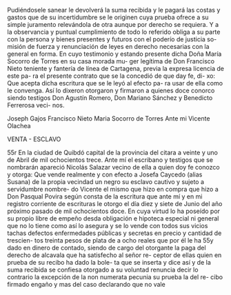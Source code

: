 Pudiéndosele sanear le devolverá la suma recibida y le pagará las costas y gastos que de su incertidumbre se le originen cuya prueba ofrece a su simple juramento relevándola de otra aunque por derecho se requiera. Y a la observancia y puntual cumplimiento de todo lo referido obliga a su parte con la persona y bienes presentes y futuros con el poderío de justicia so- misión de fuerza y renunciación de leyes en derecho necesarias con la general en forma. En cuyo testimonio y estando presente dicha Doña María Socorro de Torres en su casa morada mu- ger legítima de Don Francisco Nieto teniente y fantería de línea de Cartagena, previa la expresa licencia de este pa- ra el presente contrato que se la concedió de que day fe, di- xo: Que acepta dicha escritura que se le leyó al efecto pa- ra usar de ella como le convenga. Así lo dixeron otorgaron y firmaron a quienes doce conorco siendo testigos Don Agustín Romero, Don Mariano Sánchez y Benedicto Ferrerosa veci- nos.

Joseph Gajos
Francisco Nieto
Maria Socorro de Torres
Ante mi Vicente Olachea

VENTA - ESCLAVO

55r En la ciudad de Quibdó capital de la provincia del citara a veinte y uno de Abril de mil ochocientos trece. Ante mí el escribano y testigos que se nombrarán apareció Nicolás Salazar vecino de ella a quien doy fe conozco y otorga: Que vende realmente y con efecto a Josefa Caycedo (alias Susana) de la propia vecindad un negro su esclavo cautivo y sujeto a servidumbre nombre- do Vicente el mismo que hizo en compra que hizo a Don Pasqual Povira según consta de la escritura que ante mí y en mi registro corriente de escrituras le otorgo el día diez y siete de Junio del año próximo pasado de mil ochocientos doce. En cuya virtud lo ha poseído por su propio libre de empeño desda obligación e hipoteca especial ni general que no lo tiene como así lo asegura y se lo vende con todos sus vicios tachas defectos enfermedades públicas y secretas en precio y cantidad de trescien- tos treinta pesos de plata de a ocho reales que por él le ha 55y dado en dinero de contado, siendo de cargo del otorgante la paga del derecho de alcavala que ha satisfecho al señor re- ceptor de ellas quien en prueba de su recibo ha dado la bole- ta que se inserta y dice así y de la suma recibida se confiesa otorgado a su voluntad renuncia decir lo contrario la excepción de la non numerata pecunia su prueba la del re- cibo firmado engaño y mas del caso declarando que no vale